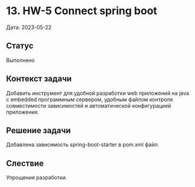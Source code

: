 # 13. HW-5 Connect spring boot

Дата: 2023-05-22

## Статус

Выполнено

## Контекст задачи

Добавить инструмент для удобной разработки web приложений на java с embedded программным сервером, удобным файлом
контроля совместимости зависимостей и автоматической конфигурацией приложения.

## Решение задачи

Добавлена зависимость spring-boot-starter в pom.xml файл.

## Слествие

Упрощение разработки.
